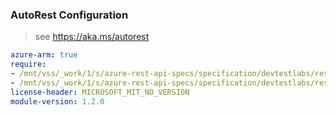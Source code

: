 ### AutoRest Configuration

> see https://aka.ms/autorest

``` yaml
azure-arm: true
require:
- /mnt/vss/_work/1/s/azure-rest-api-specs/specification/devtestlabs/resource-manager/readme.md
- /mnt/vss/_work/1/s/azure-rest-api-specs/specification/devtestlabs/resource-manager/readme.go.md
license-header: MICROSOFT_MIT_NO_VERSION
module-version: 1.2.0
```